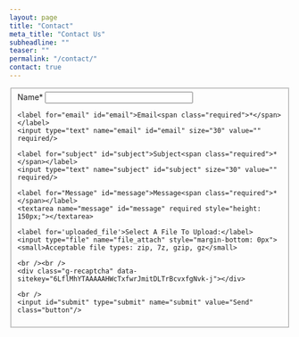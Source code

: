 ```yaml
---
layout: page
title: "Contact"
meta_title: "Contact Us"
subheadline: ""
teaser: ""
permalink: "/contact/"
contact: true
---
```


<div class="message">    
</div>  

<form id="contact" name="contact">  
  <fieldset>  
    <label for="name" id="name">Name<span class="required">*</span></label>
    <input type="text" name="name" id="name" size="30" value="" required/>

    <label for="email" id="email">Email<span class="required">*</span></label>
    <input type="text" name="email" id="email" size="30" value="" required/>

    <label for="subject" id="subject">Subject<span class="required">*</span></label>
    <input type="text" name="subject" id="subject" size="30" value="" required/>

    <label for="Message" id="message">Message<span class="required">*</span></label>
    <textarea name="message" id="message" required style="height: 150px;"></textarea>

    <label for='uploaded_file'>Select A File To Upload:</label>
    <input type="file" name="file_attach" style="margin-bottom: 0px">
    <small>Acceptable file types: zip, 7z, gzip, gz</small>

    <br /><br />
    <div class="g-recaptcha" data-sitekey="6LflMhYTAAAAAHWcTxfwrJmitDLTrBcvxfgNvk-j"></div>

    <br />
    <input id="submit" type="submit" name="submit" value="Send" class="button"/>  

  </fieldset>  

</form>
